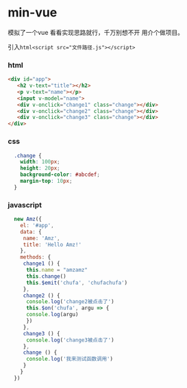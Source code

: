 # min-vue
模拟了一个vue
看看实现思路就行，千万别想不开 用介个做项目。

引入```html<script src="文件路径.js"></script>```

### html
```html 
<div id="app">
   <h2 v-text="title"></h2>
   <p v-text="name"></p>
   <input v-model="name">
   <div v-onclick="change1" class="change"></div>
   <div v-onclick="change2" class="change"></div>
   <div v-onclick="change3" class="change"></div>
</div> 
```

### css
```css 
  .change {
    width: 100px;
    height: 20px;
    background-color: #abcdef;
    margin-top: 10px;
  }
```

### javascript
```js 
  new Amz({
    el: '#app',
    data: {
     name: 'Amz',
     title: 'Hello Amz!'
    },
    methods: {
     change1 () {
      this.name = "amzamz"
      this.change()
      this.$emit('chufa', 'chufachufa')
     },
     change2 () {
      console.log('change2被点击了')
      this.$on('chufa', argu => {
      console.log(argu)
      })
     },
     change3 () {
      console.log('change3被点击了')
     },
     change () {
      console.log('我来测试函数调用')
     }
    }
  })
```
